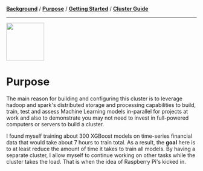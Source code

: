 [**Background**](Background.md) / [**Purpose**](Purpose.md) / [**Getting Started**](GettingStarted.md) / [**Cluster Guide**](ClusterGuide.md)

---

<img src="https://image.flaticon.com/icons/svg/2103/2103658.svg" width="100px" height="100px"/>


# Purpose

The main reason for building and configuring this cluster is to leverage hadoop and spark's distributed storage and processing capabilities to build, train, test and assess Machine Learning models in-parallel for projects at work and also to demonstrate you may not need to invest in full-powered computers or servers to build a cluster.

I found myself training about 300 XGBoost models on time-series financial data that would take about 7 hours to train total. As a result, the __goal__ here is to at least reduce the amount of time it takes to train all models. By having a separate cluster, I allow myself to continue working on other tasks while the cluster takes the load. That is when the idea of Raspberry Pi's kicked in.
